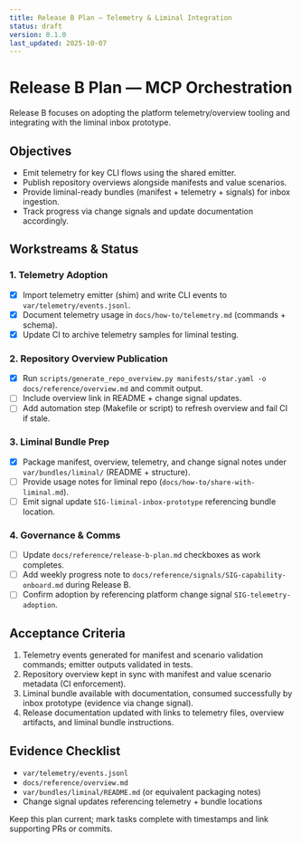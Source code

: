 ```yaml
---
title: Release B Plan — Telemetry & Liminal Integration
status: draft
version: 0.1.0
last_updated: 2025-10-07
---
```


# Release B Plan — MCP Orchestration

Release B focuses on adopting the platform telemetry/overview tooling and integrating with the liminal inbox prototype.

## Objectives
- Emit telemetry for key CLI flows using the shared emitter.
- Publish repository overviews alongside manifests and value scenarios.
- Provide liminal-ready bundles (manifest + telemetry + signals) for inbox ingestion.
- Track progress via change signals and update documentation accordingly.

## Workstreams & Status

### 1. Telemetry Adoption
- [x] Import telemetry emitter (shim) and write CLI events to `var/telemetry/events.jsonl`.
- [x] Document telemetry usage in `docs/how-to/telemetry.md` (commands + schema).
- [x] Update CI to archive telemetry samples for liminal testing.

### 2. Repository Overview Publication
- [x] Run `scripts/generate_repo_overview.py manifests/star.yaml -o docs/reference/overview.md` and commit output.
- [ ] Include overview link in README + change signal updates.
- [ ] Add automation step (Makefile or script) to refresh overview and fail CI if stale.

### 3. Liminal Bundle Prep
- [x] Package manifest, overview, telemetry, and change signal notes under `var/bundles/liminal/` (README + structure).
- [ ] Provide usage notes for liminal repo (`docs/how-to/share-with-liminal.md`).
- [ ] Emit signal update `SIG-liminal-inbox-prototype` referencing bundle location.

### 4. Governance & Comms
- [ ] Update `docs/reference/release-b-plan.md` checkboxes as work completes.
- [ ] Add weekly progress note to `docs/reference/signals/SIG-capability-onboard.md` during Release B.
- [ ] Confirm adoption by referencing platform change signal `SIG-telemetry-adoption`.

## Acceptance Criteria
1. Telemetry events generated for manifest and scenario validation commands; emitter outputs validated in tests.
2. Repository overview kept in sync with manifest and value scenario metadata (CI enforcement).
3. Liminal bundle available with documentation, consumed successfully by inbox prototype (evidence via change signal).
4. Release documentation updated with links to telemetry files, overview artifacts, and liminal bundle instructions.

## Evidence Checklist
- `var/telemetry/events.jsonl`
- `docs/reference/overview.md`
- `var/bundles/liminal/README.md` (or equivalent packaging notes)
- Change signal updates referencing telemetry + bundle locations

Keep this plan current; mark tasks complete with timestamps and link supporting PRs or commits.
